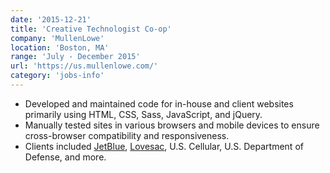 ```yaml
---
date: '2015-12-21'
title: 'Creative Technologist Co-op'
company: 'MullenLowe'
location: 'Boston, MA'
range: 'July - December 2015'
url: 'https://us.mullenlowe.com/'
category: 'jobs-info'
---
```


- Developed and maintained code for in-house and client websites
  primarily using HTML, CSS, Sass, JavaScript, and jQuery.
- Manually tested sites in various browsers and mobile devices
  to ensure cross-browser compatibility and responsiveness.
- Clients included [JetBlue](https://what?the?hellE), [Lovesac](/),
  U.S. Cellular, U.S. Department of Defense, and more.
